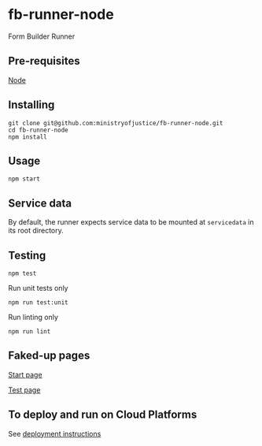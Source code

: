 # fb-runner-node

Form Builder Runner

## Pre-requisites

  [Node](https://nodejs.org)

## Installing

```
git clone git@github.com:ministryofjustice/fb-runner-node.git
cd fb-runner-node
npm install
```

## Usage

```
npm start
```

## Service data

By default, the runner expects service data to be mounted at `servicedata` in its root directory.


## Testing

```
npm test
```

Run unit tests only

```
npm run test:unit
```

Run linting only
```
npm run lint
```

## Faked-up pages

[Start page](http://localhost:3000)

[Test page](http://localhost:3000/test)

## To deploy and run on Cloud Platforms

See [deployment instructions](DEPLOY.md)

